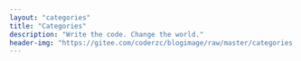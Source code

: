 ```yaml
---
layout: "categories"
title: "Categories"
description: "Write the code. Change the world."
header-img: "https://gitee.com/coderzc/blogimage/raw/master/categories.jpg"
---
```

